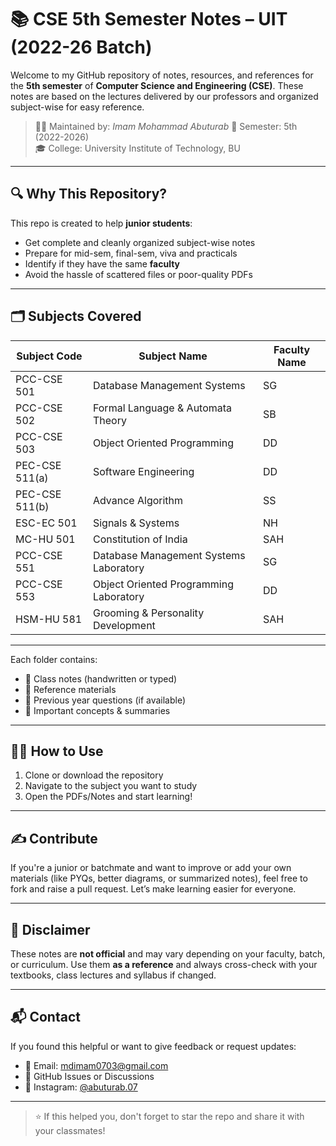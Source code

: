 # 📚 CSE 5th Semester Notes – UIT (2022-26 Batch)

Welcome to my GitHub repository of notes, resources, and references for the **5th semester** of **Computer Science and Engineering (CSE)**.
These notes are based on the lectures delivered by our professors and organized subject-wise for easy reference.

> 🧑‍🎓 Maintained by: *Imam Mohammad Abuturab*
> 📅 Semester: 5th (2022-2026)  
> 🎓 College: University Institute of Technology, BU  

---

## 🔍 Why This Repository?

This repo is created to help **junior students**:
- Get complete and cleanly organized subject-wise notes
- Prepare for mid-sem, final-sem, viva and practicals
- Identify if they have the same **faculty**
- Avoid the hassle of scattered files or poor-quality PDFs

---

## 🗂️ Subjects Covered

| Subject Code     | Subject Name                            | Faculty Name |
|------------------|------------------------------------------|--------------|
| PCC-CSE 501      | Database Management Systems              | SG           |
| PCC-CSE 502      | Formal Language & Automata Theory        | SB           |
| PCC-CSE 503      | Object Oriented Programming              | DD           |
| PEC-CSE 511(a)   | Software Engineering                     | DD           |
| PEC-CSE 511(b)   | Advance Algorithm                        | SS           |
| ESC-EC 501       | Signals & Systems                        | NH           |
| MC-HU 501        | Constitution of India                    | SAH          |
| PCC-CSE 551      | Database Management Systems Laboratory   | SG           |
| PCC-CSE 553      | Object Oriented Programming Laboratory   | DD           |
| HSM-HU 581       | Grooming & Personality Development       | SAH          |


---


Each folder contains:
- 📓 Class notes (handwritten or typed)
- 📘 Reference materials
- 📄 Previous year questions (if available)
- 🧠 Important concepts & summaries

---

## 🙋‍♂️ How to Use

1. Clone or download the repository
2. Navigate to the subject you want to study
3. Open the PDFs/Notes and start learning!

---

## ✍️ Contribute

If you're a junior or batchmate and want to improve or add your own materials (like PYQs, better diagrams, or summarized notes), feel free to fork and raise a pull request. Let’s make learning easier for everyone.

---

## 📢 Disclaimer

These notes are **not official** and may vary depending on your faculty, batch, or curriculum. Use them **as a reference** and always cross-check with your textbooks, class lectures and syllabus if changed.

---

## 📬 Contact

If you found this helpful or want to give feedback or request updates:
- 📧 Email: [mdimam0703@gmail.com](mailto:mdimam0703@gmail.com)
- 💬 GitHub Issues or Discussions
- 📱 Instagram: [@abuturab.07](https://www.instagram.com/abuturab.07/)

---

> ⭐ If this helped you, don't forget to star the repo and share it with your classmates!


